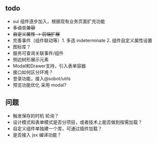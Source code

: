## todo

- sui 组件逐步加入，根据现有业务页面扩充功能
- <s>多语言兼容</s>
- <s>自定义属性 -> 前端扩展</s>
- 完善事件（组件联动等）1. 多选 indeterminate 2. 组件自定义属性设置
- 图标库？
- 服务可查询关联事件/组件
- 侧边树形展示元素
- Modal和Drawer支持，引入表单容器
- 接口如何区分环境？
- 登录功能，接入@sobot/utils
- 预览功能优化 采用 modal?

## 问题
- 触发保存的时机 轮询？
- 设计模式和表单模式是否分项目，或者技术上能否做到按需加载？
- 自定义组件单独建一个库，可通过插件加载？
- 是否接入 jsx 编译功能？
